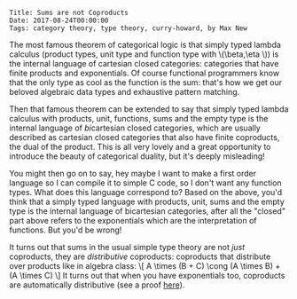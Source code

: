     Title: Sums are not Coproducts
    Date: 2017-08-24T00:00:00
    Tags: category theory, type theory, curry-howard, by Max New

<!-- In this post I want to share something that tripped me up in my -->
<!-- understanding of the relationship between type theory and category -->
<!-- theory that is glossed over in most introductory discussions. -->
<!-- It's a simple idea but I think it shows that the way category theory -->
<!-- is usually introduced to PL researchers/students is at its very core -->
<!-- misleading. -->

<!-- <\!-- more -\-> -->

The most famous theorem of categorical logic is that simply typed
lambda calculus (product types, unit type and function type with
\\(\beta,\eta \\)) is the internal language of cartesian closed
categories: categories that have finite products and exponentials.
Of course functional programmers know that the only type as cool as
the function is the sum: that's how we get our beloved algebraic data
types and exhaustive pattern matching.

Then that famous theorem can be extended to say that simply typed
lambda calculus with products, unit, functions, sums and the empty
type is the internal language of *bi*cartesian closed categories,
which are usually described as cartesian closed categories that also
have finite coproducts, the dual of the product.
This is all very lovely and a great opportunity to introduce the
beauty of categorical duality, but it's deeply misleading!

You might then go on to say, hey maybe I want to make a first order
language so I can compile it to simple C code, so I don't want any
function types.
What does this language correspond to?
Based on the above, you'd think that a simply typed language with
products, unit, sums and the empty type is the internal language of
bicartesian categories, after all the "closed" part above refers to
the exponentials which are the interpretation of functions.
But you'd be wrong!

It turns out that sums in the usual simple type theory are not *just*
coproducts, they are *distributive* coproducts: coproducts that
distribute over products like in algebra class:
\\[
	A \times (B + C) \cong (A \times B) + (A \times C)
\\]
It turns out that when you have exponentials too, coproducts are
automatically distributive (see a proof [here](???)).


